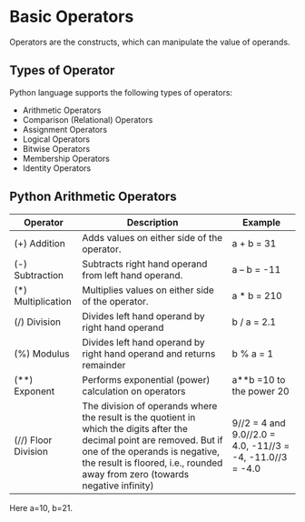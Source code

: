 # Basic Operators
Operators are the constructs, which can manipulate the value of operands. 

## Types of Operator
Python language supports the following types of operators:
* Arithmetic Operators
* Comparison (Relational) Operators
* Assignment Operators
* Logical Operators
* Bitwise Operators
* Membership Operators
* Identity Operators

## Python Arithmetic Operators

Operator | Description | Example
---------------- | ---------------------------- | ---------
 (+) Addition | Adds values on either side of the operator. | a + b = 31
 (-) Subtraction | Subtracts right hand operand from left hand operand. | a – b = -11
 (*) Multiplication | Multiplies values on either side of the operator. | a * b = 210
 (/) Division | Divides left hand operand by right hand operand | b / a = 2.1
 (%) Modulus | Divides left hand operand by right hand operand and returns remainder | b % a = 1
 (**) Exponent | Performs exponential (power) calculation on operators | a**b =10 to the power 20
 (//) Floor Division | The division of operands where the result is the quotient in which the digits after the decimal point are removed. But if one of the operands is negative, the result is floored, i.e., rounded away from zero (towards negative infinity) | 9//2 = 4 and 9.0//2.0 = 4.0, -11//3 = -4, -11.0//3 = -4.0

Here a=10, b=21.

